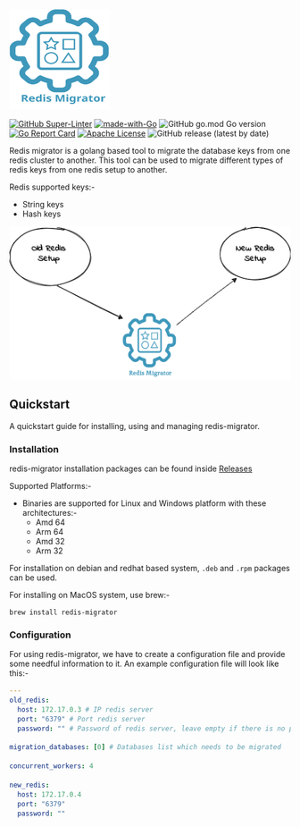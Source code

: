 <p align="left">
  <img src="./img/logo.svg" height="180" width="180">
</p>

[![GitHub Super-Linter](https://github.com/opstree/redis-migration/workflows/CI%20Pipeline/badge.svg)](https://github.com/opstree/redis-migration)
[![made-with-Go](https://img.shields.io/badge/Made%20with-Go-1f425f.svg)](http://golang.org)
![GitHub go.mod Go version](https://img.shields.io/github/go-mod/go-version/opstree/redis-migration)
[![Go Report Card](https://goreportcard.com/badge/github.com/opstree/redis-migration)](https://goreportcard.com/report/github.com/opstree/redis-migration)
[![Apache License](https://img.shields.io/badge/License-Apache%202.0-blue.svg)](LICENSE)
![GitHub release (latest by date)](https://img.shields.io/github/v/release/opstree/redis-migration)

Redis migrator is a golang based tool to migrate the database keys from one redis cluster to another. This tool can be used to migrate different types of redis keys from one redis setup to another.

Redis supported keys:-

- String keys
- Hash keys

![](img/architecture.png)

## Quickstart

A quickstart guide for installing, using and managing redis-migrator.

### Installation

redis-migrator installation packages can be found inside [Releases](https://github.com/opstree/redis-migration/releases)

Supported Platforms:-

- Binaries are supported for Linux and Windows platform with these architectures:-
  - Amd 64
  - Arm 64
  - Amd 32
  - Arm 32

For installation on debian and redhat based system, `.deb` and `.rpm` packages can be used.

For installing on MacOS system, use brew:-

```shell
brew install redis-migrator
```

### Configuration

For using redis-migrator, we have to create a configuration file and provide some needful information to it. An example configuration file will look like this:-

```yaml
---
old_redis:
  host: 172.17.0.3 # IP redis server
  port: "6379" # Port redis server
  password: "" # Password of redis server, leave empty if there is no password

migration_databases: [0] # Databases list which needs to be migrated

concurrent_workers: 4

new_redis:
  host: 172.17.0.4
  port: "6379"
  password: ""
```
